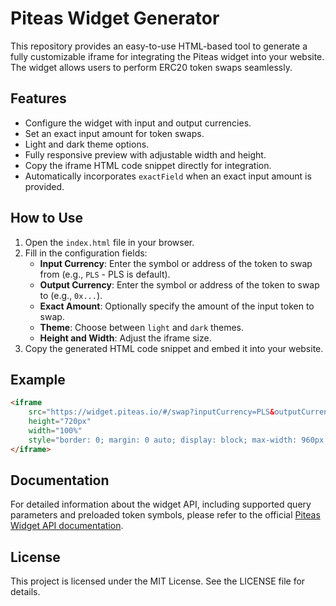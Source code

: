 # Piteas Widget Generator

This repository provides an easy-to-use HTML-based tool to generate a fully customizable iframe for integrating the Piteas widget into your website. The widget allows users to perform ERC20 token swaps seamlessly.

## Features
- Configure the widget with input and output currencies.
- Set an exact input amount for token swaps.
- Light and dark theme options.
- Fully responsive preview with adjustable width and height.
- Copy the iframe HTML code snippet directly for integration.
- Automatically incorporates `exactField` when an exact input amount is provided.

## How to Use
1. Open the `index.html` file in your browser.
2. Fill in the configuration fields:
   - **Input Currency**: Enter the symbol or address of the token to swap from (e.g., `PLS` - PLS is default).
   - **Output Currency**: Enter the symbol or address of the token to swap to (e.g., `0x...`).
   - **Exact Amount**: Optionally specify the amount of the input token to swap.
   - **Theme**: Choose between `light` and `dark` themes.
   - **Height and Width**: Adjust the iframe size.
3. Copy the generated HTML code snippet and embed it into your website.

## Example
```html
<iframe
    src="https://widget.piteas.io/#/swap?inputCurrency=PLS&outputCurrency=0x2A06a971fE6ffa002fd242d437E3db2b5cC5B433&theme=dark&exactField=input&exactAmount=1000000"
    height="720px"
    width="100%"
    style="border: 0; margin: 0 auto; display: block; max-width: 960px; min-width: 300px;">
</iframe>
```

## Documentation
For detailed information about the widget API, including supported query parameters and preloaded token symbols, please refer to the official [Piteas Widget API documentation](https://docs.piteas.io/widget-api).

## License
This project is licensed under the MIT License. See the LICENSE file for details.
